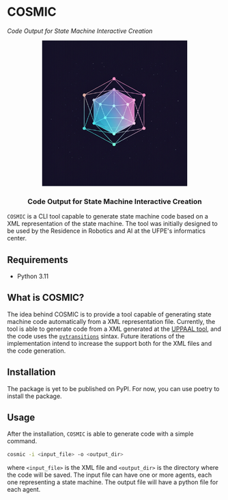 # COSMIC
_Code Output for State Machine Interactive Creation_

<div align="center">
  <img width="340" src="docs/assets/COSMIC_v0.1_logo.png">
  <h3 align="center">
    Code Output for State Machine Interactive Creation
  </h3>
</div>
<!-- <p align="center">
  <a href="https://github.com/pantor/frankx/actions">
    <img src="https://github.com/Curso-de-Robotica-e-IA/cosmic/workflows/CI/badge.svg" alt="CI">
  </a>
</p> -->

`COSMIC` is a CLI tool capable to generate state machine code based on a XML representation of the state machine. The tool was initially designed to be used by the Residence in Robotics and AI at the UFPE's informatics center.

## Requirements

- Python 3.11

## What is COSMIC?
The idea behind COSMIC is to provide a tool capable of generating state machine code automatically from a XML representation file. Currently, the tool is able to generate code from a XML generated at the [UPPAAL tool](https://uppaal.org/), and the code uses the [`pytransitions`](https://github.com/pytransitions/transitions) sintax. Future iterations of the implementation intend to increase the support both for the XML files and the code generation.

## Installation

The package is yet to be published on PyPI. For now, you can use poetry to install the package.

## Usage

After the installation, `COSMIC` is able to generate code with a simple command.

```bash
cosmic -i <input_file> -o <output_dir>
```

where `<input_file>` is the XML file and `<output_dir>` is the directory where the code will be saved. The input file can have one or more agents, each one representing a state machine. The output file will have a python file for each agent.
